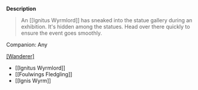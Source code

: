 **Description**
> An [[Ignitus Wyrmlord]] has sneaked into the statue gallery during an exhibition. It's hidden among the statues. Head over there quickly to ensure the event goes smoothly.

Companion: Any

[[Wanderer]](s)
* [[Ignitus Wyrmlord]]
* [[Foulwings Fledgling]]
* [[Ignis Wyrm]]